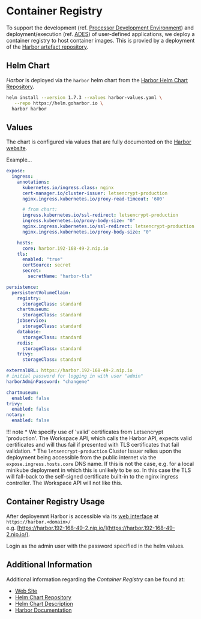 # Container Registry

To support the development (ref. [Processor Development Environment](../pde/)) and deployment/execution (ref. [ADES](../ades/)) of user-defined applications, we deploy a container registry to host container images. This is provied by a deployment of the [Harbor artefact repository](https://goharbor.io/).

## Helm Chart

_Harbor_ is deployed via the `harbor` helm chart from the [Harbor Helm Chart Repository](https://helm.goharbor.io).

```bash
helm install --version 1.7.3 --values harbor-values.yaml \
   --repo https://helm.goharbor.io \
  harbor harbor
```

## Values

The chart is configured via values that are fully documented on the [Harbor website](https://goharbor.io/docs/2.4.0/install-config/harbor-ha-helm/).

Example...

```yaml
expose:
  ingress:
    annotations:
      kubernetes.io/ingress.class: nginx
      cert-manager.io/cluster-issuer: letsencrypt-production
      nginx.ingress.kubernetes.io/proxy-read-timeout: '600'

      # from chart:
      ingress.kubernetes.io/ssl-redirect: letsencrypt-production
      ingress.kubernetes.io/proxy-body-size: "0"
      nginx.ingress.kubernetes.io/ssl-redirect: letsencrypt-production
      nginx.ingress.kubernetes.io/proxy-body-size: "0"

    hosts:
      core: harbor.192-168-49-2.nip.io
    tls:
      enabled: "true"
      certSource: secret
      secret:
        secretName: "harbor-tls"

persistence:
  persistentVolumeClaim:
    registry:
      storageClass: standard
    chartmuseum:
      storageClass: standard
    jobservice:
      storageClass: standard
    database:
      storageClass: standard
    redis:
      storageClass: standard
    trivy:
      storageClass: standard

externalURL: https://harbor.192-168-49-2.nip.io
# initial password for logging in with user "admin"
harborAdminPassword: "changeme"

chartmuseum:
  enabled: false
trivy:
  enabled: false
notary:
  enabled: false
```

!!! note
    * We specify use of 'valid' certificates from Letsencrypt 'production'. The Workspace API, which calls the Harbor API, expects valid certificates and will thus fail if presented with TLS certificates that fail validation.
    * The `letsencrypt-production` Cluster Issuer relies upon the deployment being accessible from the public internet via the `expose.ingress.hosts.core` DNS name. If this is not the case, e.g. for a local minikube deployment in which this is unlikely to be so. In this case the TLS will fall-back to the self-signed certificate built-in to the nginx ingress controller. The Workspace API will not like this.

## Container Registry Usage

After deployemnt Harbor is accessible via its [web interface](https://harbor.192-168-49-2.nip.io/) at `https://harbor.<domain>/`<br>e.g. [https://harbor.192-168-49-2.nip.io/](https://harbor.192-168-49-2.nip.io/).

Login as the admin user with the password specified in the helm values.

## Additional Information

Additional information regarding the _Container Registry_ can be found at:

* [Web Site](https://goharbor.io/)
* [Helm Chart Repository](https://helm.goharbor.io/)
* [Helm Chart Description](https://goharbor.io/docs/2.4.0/install-config/harbor-ha-helm/)
* [Harbor Documentation](https://goharbor.io/docs/)
